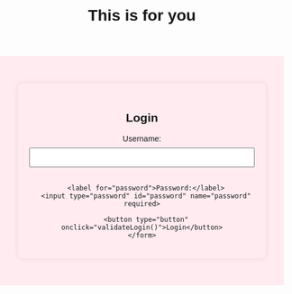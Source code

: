 
</body>

</html>
  <meta charset="UTF-8">
  <meta name="viewport" content="width=device-width, initial-scale=1.0">
  <title>My Love</title>
  <style>
    body {
      font-family: 'Arial', sans-serif;
      margin: 0;
      padding: 0;
      text-align: center;
    }

    header {
      background-color: #ff80bf;
      color: #fff;
      padding: 1em;
      font-size: 1.5em;
    }

    section {
      padding: 2em;
      background-color: #ffebf0;
    }

    footer {
      background-color: #ff80bf;
      color: #fff;
      padding: 1em;
      position: fixed;
      bottom: 0;
      width: 100%;
    }

    form {
      max-width: 400px;
      margin: 20px auto;
      padding: 20px;
      background-color: #ffebf0;
      border-radius: 8px;
      box-shadow: 0 0 10px rgba(0, 0, 0, 0.1);
    }

    label {
      display: block;
      margin-bottom: 8px;
    }

    input {
      width: 100%;
      padding: 8px;
      margin-bottom: 16px;
      box-sizing: border-box;
    }

    button {
      background-color: #ff80bf;
      color: #fff;
      padding: 10px 15px;
      border: none;
      border-radius: 4px;
      cursor: pointer;
    }

    img {
      max-width: 100%;
      height: auto;
    }
  </style>
</head>
<body>

  <!-- Page 1 - Login -->
  <header>
    <h1>This is for you</h1>
  </header>

  <section>
    <form id="loginForm">
      <h2>Login</h2>
      <label for="username">Username:</label>
      <input type="text" id="username" name="username" required>

      <label for="password">Password:</label>
      <input type="password" id="password" name="password" required>

      <button type="button" onclick="validateLogin()">Login</button>
    </form>
  </section>

  

  <!-- Page 2 - Love Description -->
  <section id="loveDescription" style="display:none;">

<head>

<title>Image</title>

</head>

<body>



<img src="C:\Users\jelis\Downloads\pic1.jpeg" height="640" width="640">  
    <section>


   
 <h1>Memories</h1>
    <video width="640" height="360" controls>
        <source src="C:\Users\jelis\Downloads\vdo3.mp4" type="video/mp4">
  </video>
  
    <section>
    <video width="640" height="360" controls>
        <source src="C:\Users\jelis\Downloads\vdo4.mp4" type="video/mp4">
  </video>

    <h2>29/12/2023</h2>
    <video width="640" height="360" controls>
        <source src="C:\Users\jelis\Downloads\vdo.mp4" type="video/mp4">
  </video>
  
    
    <video width="640" height="360" controls>
        <source src="C:\Users\jelis\Downloads\vdo1.mp4" type="video/mp4">

      
    </video>
  
<h2>BIRTHDAY MOON</h2>

<img src="C:\Users\jelis\Downloads\pto5.jpeg" height="640" width="640">
   <section>

<img src="C:\Users\jelis\Downloads\pto7.jpeg" height="640" width="640"> 
   <section>

Idhella read pandra alavuku ungaluku porumai irukuma nu therila time kedaichuna please padinga..Karunya la ungala Bethesda park la dha 1st time pathen (22/08/2022). Annaiki dha na karunya vandhen.. patha odane avlava feel agala edhum..ana next day 1st day clg, apo ungala marubadiyum pakanu nu thonuchu enna feel nu purila apo... neenga youtuber nu theriyadhu andha time la..konja days aprm dha hostel la frnds la sonnanga just jerish unga oor dhana apdnu..apo dha unga name theriyum and neenga utuber nu theriyum..aprm nariya months ah ungala paka mudila, ana unga vdos la pathadhe naraiya time pathen..aprm (18/12/2022) neenga en kanavula vandhenga and annaiki sunday service mudinju vandhapo ungala pathen 2nd time ah nerla clear ah pathen ..adhula irundhu unga nenapu la stop panna mudila..ellar kitta pesra mari unga kitta casual ah pesa mudila text la kuda.naraiya time nerla pesanu nu script la ready panni vachiruken ana try panna mudila. Mindkraft apo free fire poster la irundhu unga number eduthen ana pesra alavuku dhairiyam ila. May la prayer tower apo dha unga reg number kaga 1st time call panni pesnen, andha happiness laye konja days suththitu irundhen.aprm prayer tower la varave bayama irundhuchu yarume theriyadhu enna pannuvanga nu theriyadhu, ana ungala paka mudiyum nu vandhen. 3rd sem la open elective la CS nu potrundha ore reason nala IOT eduthen ungala adikadi pakalam unga dept pakkam varalam nu. En frnds EEE eduthanga paravailla thaniya nalu manage pannikalam nu eduthen..last la patha neengalu EEE course eduthutenga. Andha sem fulla cake world, Bethesda ku daily ponen bcoz andha pakkam pona dha ungala paka chance kedaikum. Naraiya time ungala pathuruken ana ungaluku theriyadhu..ana padhi neram vera edhachu ponnunga kuda pesitu irupenga. Aprm dha vera id la irundhu msg pannen,aprm nadandhadhu ungaluku theriyum..adhula irundhu romba naal ungala paka kudadhunu nerla nu bayama irundhuchu thittiruvengalo nu. Ana next day vae ungala pathen neenga enna pathura kudadhunu nu bayandhu bayandhu ponen. Konja days la sema depression avasara pattu pesiten apdnu. Aprm assembly panna varuvenga adhula pakradhu dha mathapadi ungala paka mudila. Ungala paka start panni 1 year thandiduchu..ana unga kitta pesa varala.. aug 15 independent day annaiki unga what's app dp la oru ponnu kuda edutha pto vachenga.seri inimel edhum try panna vena nu nenaicha time la marubadiyum kanavula vandhenga oru naal..andha kanavu nalla irundhuchu..annaiki nerla ungala pathen agri la oru ponnu kuda neenga enna pakala..konja possessive achudhu ana enaku rights ila edhum soldradhuku..annaiki nit neenga story la andha ponnu kuda iruka pto vachenga.. aprm marubadiyum ungaluku msg pannen just frnd ah vachu iruken nu sonnen,clg vittu po poren inimel eduku nu sonnenga, apo romba odanji poiten seri avlodha enna irundhalu na yaro dha yosikradhukulla sem exam ah mudinjittu epd eludhunen pass avena edhume therila..megaplay apo DGS auditorium munnadi vdo eduthutu irundhenga bayama irundhuchu thittuvenga nu poiten seriya paka kuda illa ungala..Dec 29 prayer tower ku variya nu msg pannadhum ok nu solliten ana polama venama nu yosanaiya irundhuchu ungala pakavu seiyanu ana bayama vu irukum.hepsi unga kuda varava nu msg panna seri bus la polam nu sonnen..bus la yeruna aprm jerish annavu namma kuda dha varanga nu sonna, heart ah ninnuruchu 1 sec..erangi odiralama nu nenaichen,bus start anadhu patha back seat laye vandhu ukkandhenga sethuten..ana front seat la ukkandha paka vachu seiyalam pinnadi thirumbi paka mudiyadhe nu konjam sad ah irundhuchu..konja neram aprm patha hepsi yaruko ungala pto eduthu send panna..perusa kandukala snap edhu poduva nu vittuten..aprm tea shop ponapo neenga vera yaro mariye enaku thonala edho romba naal palaguna mari irundhuchu bayamu ila..analu unga eyes ah pathu pesa mudila.. half day nalla pochudhu prayer mudinjadhu unga kitta pesalam nu nenaichen nane dhairiyatha vara vachi ukkandhutu irundhen..apo dha hepsi frnd blessy pathi pesa start pannenga rendu peru..neenga vera co-operate panni pesitu irundhenga..again depression ku poiten..epdyo mudichu kelambuna podhum nu agiduchu enaku.aprm sir car la ponapp vu ava ungala vdo eduthu andha ponnu ku anupittu irundha..enaku ava mela kobam varala..ungala la thalailaye thattalam nu vandhuchu.bus stand entrance la irundhu nadandhu poitu irundhapo neenga en munnadi poitu irundhenga unga kuda sendhu nadakanu pola irundhuchu ana urimaiya vara mari enaku thagudhi illa..and ungaluku pinnadi vandha dha ungala clear ah paka mudiyum..unga kaiya pudichu ipdye nadakanu nu irundhuchu..same time neenga rendu peru andha ponna pathi pesitu irundhenga romba kastama irundhuchu..aprm oru bench la ukkandhom appavu same idha pathi dha pesitu irundhenga..enaku oru time ku mela aluga vandhuruchu..na ungala love pandren nu en close frnd oru ponnu ku dha theriyum,avaluku call panni aludhen ana ungaluku idhella theriyadhu neenga moonu peru pesitu irundhenga.. epdyo veetuku poi sendha podhum nu agiduchu.. En kuda pesunga nu urimai ya kekra alavuku na yarum illa ungaluku. Ana neenga ennaikachu enniya purinjipenga nu konjam nambikkai iruku.. Clg vittu neenga pona aprmamu ennala wait panna mudiyum.. enaku vera yarum vendam, ungala disturb pannama wait pandren.. ippodhaiki ennala unga kitta normal ah pesa mudila ana ungala daily pakanu daily naraiya pesanu nu sathiyama avlo yekama iruku..innu unga kitta sollama naraiya iruku..ana idhellame  neenga fulla read pannengala nu therila..read pannirundha romba thanks..I love you so so much...
   <section>
  <h2>I hug you with my prayers...</h2>
  <h2>I kiss you with my eyes...</h2>
  <h2> I adore you with my mind...</h2>
  <h2>I love you with my heart...</h2>
 <section>

 </video>
<video width="640" height="360" controls>
  <source src="C:\Users\jelis\Downloads\hmm.mp4" type="video/mp4">
  </video>
   <section>

   <section>



               <img src="C:\Users\jelis\Downloads\pto6.jpeg" height="640" width="640">

    <section>
Maybe I'm too late for being your first love, but Please let me be your last...💞💌🫰🏻
   <section>

                               <h8>I LOVE YOU🫀😘🫂</h8>

    </section>

   
  </section>

 
  </section>

 <script>
    function validateLogin() {
      var username = document.getElementById("username").value;
      var password = document.getElementById("password").value;

      if (username === "Jerish" && password === "JJ1125") {
        document.getElementById("loginForm").style.display = "none";
        document.getElementById("loveDescription").style.display = "block";
      } else {
        alert("Invalid username or password. Please try again.");
      }
    }
  </script>

</body>
</html>
